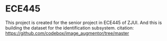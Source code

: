 # ECE445
This project is created for the senior project in ECE445 of ZJUI. And this is building the dataset for the identification subsystem.
citation: https://github.com/codebox/image_augmentor/tree/master
